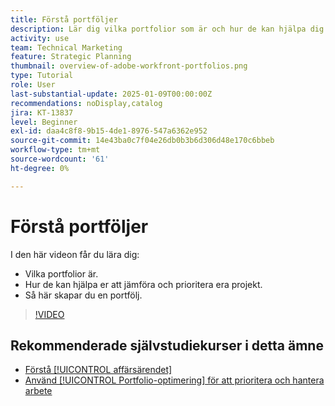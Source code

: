 ```yaml
---
title: Förstå portföljer
description: Lär dig vilka portfolior som är och hur de kan hjälpa dig att jämföra och prioritera dina projekt.
activity: use
team: Technical Marketing
feature: Strategic Planning
thumbnail: overview-of-adobe-workfront-portfolios.png
type: Tutorial
role: User
last-substantial-update: 2025-01-09T00:00:00Z
recommendations: noDisplay,catalog
jira: KT-13837
level: Beginner
exl-id: daa4c8f8-9b15-4de1-8976-547a6362e952
source-git-commit: 14e43ba0c7f04e26db0b3b6d306d48e170c6bbeb
workflow-type: tm+mt
source-wordcount: '61'
ht-degree: 0%

---
```


# Förstå portföljer

I den här videon får du lära dig:

* Vilka portfolior är.
* Hur de kan hjälpa er att jämföra och prioritera era projekt.
* Så här skapar du en portfölj.

>[!VIDEO](https://video.tv.adobe.com/v/3442807/?quality=12&learn=on&enablevpops)

## Rekommenderade självstudiekurser i detta ämne

* [Förstå [!UICONTROL affärsärendet]](/help/portfolios-and-programs/introduction-to-the-business-case.md)
* [Använd [!UICONTROL Portfolio-optimering] för att prioritera och hantera arbete](/help/portfolios-and-programs/prioritize-and-manage-work-with-portfolios.md)

